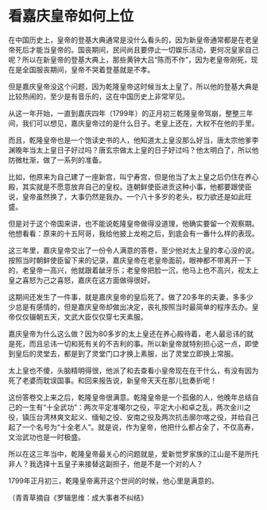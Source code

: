 # 看嘉庆皇帝如何上位

在中国历史上，皇帝的登基大典通常是没什么看头的，因为新皇帝通常都是在老皇帝死后才能当皇帝的。国丧期间，民间尚且要停止一切娱乐活动，更何况皇家自己呢？所以在新皇帝的登基大典上，那些黄钟大吕“陈而不作”，因为老皇帝刚死，现在是全国服丧期间，皇帝不哭着登基就是不孝。 

但是嘉庆皇帝没这个问题，因为乾隆皇帝这时候当太上皇了，所以他的登基大典是比较热闹的，至少是有音乐的，这在中国历史上非常罕见。 

从这一年开始，一直到嘉庆四年（1799年）的正月初三乾隆皇帝驾崩，整整三年间，我们可以想见，嘉庆皇帝过的是什么日子。老皇上还在，大权不在他的手里。 

而且，乾隆皇帝也是一个饱读史书的人，他知道太上皇没那么好当，唐太宗他爹李渊晚年当太上皇日子好过吗？唐玄宗做太上皇的日子好过吗？他太明白了，所以他防微杜渐，做了一系列的准备。 

比如，他原来为自己建了一座新宫，叫宁寿宫，但是他当了太上皇之后仍住在养心殿，其实就是不愿意放弃自己的皇权。连朝鲜使臣进贡这种小事，他都要跟使臣说，皇帝虽然换了，大事仍然是我办。一个八十多岁的老头，权力欲还是如此旺盛。 

但是对于这个帝国来讲，也不能说乾隆皇帝做得没道理，他确实要留一个观察期。他想看看：原来的十五阿哥，我给他披上龙袍之后，到底会有一番什么样的表现。 

这三年里，嘉庆皇帝交出了一份令人满意的答卷，至少他对太上皇的孝心没的说。按照当时朝鲜使臣留下来的记录，嘉庆皇帝在老皇帝面前，眼神都不带离开一下的，老皇帝一高兴，他就跟着龇牙乐；老皇帝把脸一沉，他马上也不高兴，视太上皇之喜怒为己之喜怒，嘉庆在这方面做得很好。 

这期间还发生了一件事，就是嘉庆皇帝的皇后死了。做了20多年的夫妻，多多少少总是有感情的，但是嘉庆皇帝却做出决定，丧礼按照当时最简单的程序去办。皇帝仅仅辍朝五天，文武大臣仅仅穿七天素服。 

嘉庆皇帝为什么这么做？因为80多岁的太上皇还在养心殿待着，老人最忌讳的就是死，而且忌讳一切和死有关的不吉利的事。所以新皇帝就特别担心这一点，即使到皇后的灵堂去，都是到了灵堂门口才换上素服，出了灵堂立即换上常服。 

太上皇也不傻，头脑精明得很，他派了和去查看小皇帝现在在干什么，有没有因为死了老婆而耽误国事。和回来报告说，新皇帝天天在那儿批奏折呢！ 

这份答卷交上来之后，乾隆皇帝很满意。乾隆皇帝是一个孤傲的人，他晚年总结自己的一生有“十全武功”：两次平定准噶尔之役，平定大小和卓之乱，两次金川之役，镇压台湾林爽文起义、缅甸之役、安南之役及两次抗击廓尔喀之役，并给自己起了一个名号为“十全老人”。就是说，作为皇帝，他把什么都占全了，不仅高寿，文治武功也是一时极盛。 

所以在这三年当中，乾隆皇帝最关心的问题就是，爱新觉罗家族的江山是不是所托非人？我选择十五皇子来接替这副担子，他是不是一个对的人？ 

1799年正月初三，乾隆皇帝离开这个世间的时候，他心里是满意的。 

（青青草摘自《罗辑思维：成大事者不纠结》